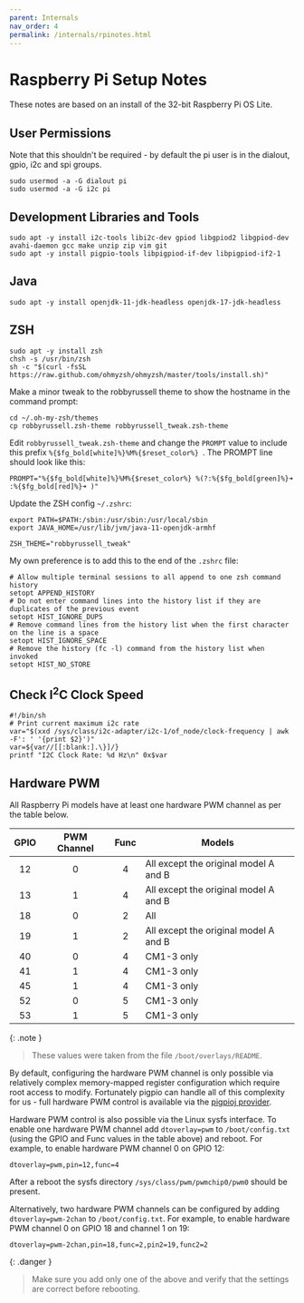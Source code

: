 ```yaml
---
parent: Internals
nav_order: 4
permalink: /internals/rpinotes.html
---
```


# Raspberry Pi Setup Notes

These notes are based on an install of the 32-bit Raspberry Pi OS Lite.

## User Permissions

Note that this shouldn't be required - by default the pi user is in the dialout, gpio, i2c and spi groups.

```shell
sudo usermod -a -G dialout pi
sudo usermod -a -G i2c pi
```

## Development Libraries and Tools

```shell
sudo apt -y install i2c-tools libi2c-dev gpiod libgpiod2 libgpiod-dev avahi-daemon gcc make unzip zip vim git
sudo apt -y install pigpio-tools libpigpiod-if-dev libpigpiod-if2-1
```

## Java

```shell
sudo apt -y install openjdk-11-jdk-headless openjdk-17-jdk-headless
```

## ZSH

```shell
sudo apt -y install zsh
chsh -s /usr/bin/zsh
sh -c "$(curl -fsSL https://raw.github.com/ohmyzsh/ohmyzsh/master/tools/install.sh)"
```

Make a minor tweak to the robbyrussell theme to show the hostname in the command prompt:
```
cd ~/.oh-my-zsh/themes
cp robbyrussell.zsh-theme robbyrussell_tweak.zsh-theme
```

Edit `robbyrussell_tweak.zsh-theme` and change the `PROMPT` value to include this prefix `%{$fg_bold[white]%}%M%{$reset_color%} `.
The PROMPT line should look like this:
```
PROMPT="%{$fg_bold[white]%}%M%{$reset_color%} %(?:%{$fg_bold[green]%}➜ :%{$fg_bold[red]%}➜ )"
```

Update the ZSH config `~/.zshrc`:
```
export PATH=$PATH:/sbin:/usr/sbin:/usr/local/sbin
export JAVA_HOME=/usr/lib/jvm/java-11-openjdk-armhf

ZSH_THEME="robbyrussell_tweak"
```

My own preference is to add this to the end of the `.zshrc` file:
```
# Allow multiple terminal sessions to all append to one zsh command history
setopt APPEND_HISTORY
# Do not enter command lines into the history list if they are duplicates of the previous event
setopt HIST_IGNORE_DUPS
# Remove command lines from the history list when the first character on the line is a space
setopt HIST_IGNORE_SPACE
# Remove the history (fc -l) command from the history list when invoked
setopt HIST_NO_STORE
```

## Check I<sup>2</sup>C Clock Speed

```shell
#!/bin/sh
# Print current maximum i2c rate
var="$(xxd /sys/class/i2c-adapter/i2c-1/of_node/clock-frequency | awk -F': ' '{print $2}')"
var=${var//[[:blank:].\}]/}
printf "I2C Clock Rate: %d Hz\n" 0x$var
```

## Hardware PWM

All Raspberry Pi models have at least one hardware PWM channel as per the table below.

| GPIO  | PWM Channel | Func  | Models |
| :---: | :---------: | :---: | ------ |
|  12   |      0      |   4   | All except the original model A and B |
|  13   |      1      |   4   | All except the original model A and B |
|  18   |      0      |   2   | All |
|  19   |      1      |   2   | All except the original model A and B |
|  40   |      0      |   4   | CM1-3 only |
|  41   |      1      |   4   | CM1-3 only |
|  45   |      1      |   4   | CM1-3 only |
|  52   |      0      |   5   | CM1-3 only |
|  53   |      1      |   5   | CM1-3 only |

{: .note }
> These values were taken from the file `/boot/overlays/README`.

By default, configuring the hardware PWM channel is only possible via relatively complex
memory-mapped register configuration which require root access to modify. Fortunately pigpio can
handle all of this complexity for us - full hardware PWM control is available via the
[pigpioj provider](../2_concepts/1_Providers.md#pigpio).

Hardware PWM control is also possible via the Linux sysfs interface. To enable one hardware PWM
channel add `dtoverlay=pwm` to `/boot/config.txt` (using the GPIO and Func values in the table
above) and reboot. For example, to enable hardware PWM channel 0 on GPIO 12:

```
dtoverlay=pwm,pin=12,func=4
```

After a reboot the sysfs directory `/sys/class/pwm/pwmchip0/pwm0` should be present.

Alternatively, two hardware PWM channels can be configured by adding `dtoverlay=pwm-2chan` to
`/boot/config.txt`. For example, to enable hardware PWM channel 0 on GPIO 18 and channel 1 on 19:

```
dtoverlay=pwm-2chan,pin=18,func=2,pin2=19,func2=2
```

{: .danger }
> Make sure you add only one of the above and verify that the settings are correct before rebooting.
